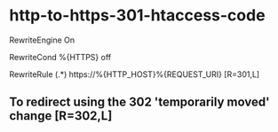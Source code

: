 # http-to-https-301-htaccess-code

RewriteEngine On

RewriteCond %{HTTPS} off

RewriteRule (.*) https://%{HTTP_HOST}%{REQUEST_URI} [R=301,L]

## To redirect using the 302 'temporarily moved' change [R=302,L]
